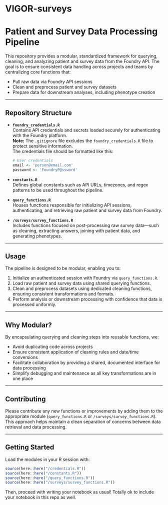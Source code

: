 # VIGOR-surveys

# Patient and Survey Data Processing Pipeline

This repository provides a modular, standardized framework for querying, cleaning, and analyzing patient and survey data from the Foundry API. The goal is to ensure consistent data handling across projects and teams by centralizing core functions that:

- Pull raw data via Foundry API sessions  
- Clean and preprocess patient and survey datasets  
- Prepare data for downstream analyses, including phenotype creation  

---

## Repository Structure

- **`foundry_credentials.R`**  
  Contains API credentials and secrets loaded securely for authenticating with the Foundry platform.  
  **Note:** The `.gitignore` file excludes the `foundry_credentials.R` file to protect sensitive information.  
  The credentials file should be formatted like this:

  ```r
  # User credentials
  email <- 'person@email.com'
  password <- 'FoundryP@ssword'
  ```
- **`constants.R`**  
  Defines global constants such as API URLs, timezones, and regex patterns to be used throughout the pipeline.

- **`query_functions.R`**  
  Houses functions responsible for initializing API sessions, authenticating, and retrieving raw patient and survey data from Foundry.

- **`/surveys/survey_functions.R`**  
  Includes functions focused on post-processing raw survey data—such as cleaning, extracting answers, joining with patient data, and generating phenotypes.

---

## Usage

The pipeline is designed to be modular, enabling you to:

1. Initialize an authenticated session with Foundry via `query_functions.R`.  
2. Load raw patient and survey data using shared querying functions.  
3. Clean and preprocess datasets using dedicated cleaning functions, ensuring consistent transformations and formats.  
4. Perform analysis or downstream processing with confidence that data is processed uniformly.

---

## Why Modular?

By encapsulating querying and cleaning steps into reusable functions, we:

- Avoid duplicating code across projects  
- Ensure consistent application of cleaning rules and date/time conversions  
- Facilitate collaboration by providing a shared, documented interface for data processing  
- Simplify debugging and maintenance as all key transformations are in one place

---

## Contributing

Please contribute any new functions or improvements by adding them to the appropriate module (`query_functions.R` or `/surveys/survey_functions.R`). This approach helps maintain a clean separation of concerns between data retrieval and data processing.

---

## Getting Started

Load the modules in your R session with:

```r
source(here::here("/credentials.R"))
source(here::here("/constants.R"))
source(here::here("/query_functions.R"))
source(here::here("/surveys/survey_functions.R"))
```
Then, proceed with writing your notebook as usual! Totally ok to include your notebook in this repo as well.
